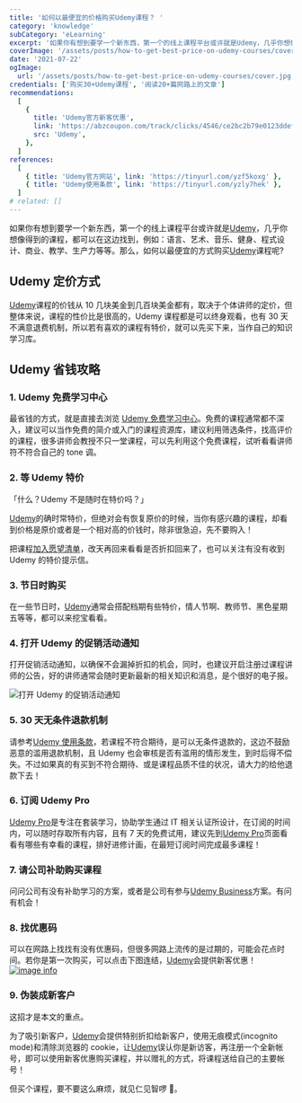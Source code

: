```yaml
---
title: '如何以最便宜的价格购买Udemy课程？ '
category: 'knowledge'
subCategory: 'eLearning'
excerpt: '如果你有想到要学一个新东西，第一个的线上课程平台或许就是Udemy，几乎你想像得到的课程，都可以在这边找到，例如：语言、艺术、音乐、健身、程式设计、商业、教学、生产力等等。那么，如何以最便宜的方式购买Udemy课程呢?'
coverImage: '/assets/posts/how-to-get-best-price-on-udemy-courses/cover.jpg'
date: '2021-07-22'
ogImage:
  url: '/assets/posts/how-to-get-best-price-on-udemy-courses/cover.jpg'
credentials: ['购买30+Udemy课程', '阅读20+篇网路上的文章']
recommendations:
  [
    {
      title: 'Udemy官方新客优惠',
      link: 'https://abzcoupon.com/track/clicks/4546/ce2bc2b79e0123ddefcda67f8835ce13286c4ec17cebf0ab416db6006302?subid_1=&subid_2=&subid_3=&subid_4=&subid_5=&t=https%3A%2F%2Fwww.udemy.com%2F',
      src: 'Udemy',
    },
  ]
references:
  [
    { title: 'Udemy官方网站', link: 'https://tinyurl.com/yzf5koxg' },
    { title: 'Udemy使用条款', link: 'https://tinyurl.com/yzly7hek' },
  ]
# related: []
---
```


如果你有想到要学一个新东西，第一个的线上课程平台或许就是[Udemy](https://tinyurl.com/yhdgtddt)，几乎你想像得到的课程，都可以在这边找到，例如：语言、艺术、音乐、健身、程式设计、商业、教学、生产力等等。那么，如何以最便宜的方式购买[Udemy](https://tinyurl.com/yhdgtddt)课程呢?

## Udemy 定价方式

[Udemy](https://tinyurl.com/yhdgtddt)课程的价钱从 10 几块美金到几百块美金都有，取决于个体讲师的定价，但整体来说，课程的性价比是很高的，Udemy 课程都是可以终身观看，也有 30 天不满意退费机制，所以若有喜欢的课程有特价，就可以先买下来，当作自己的知识学习库。

## Udemy 省钱攻略

### 1. Udemy 免费学习中心

最省钱的方式，就是直接去浏览 [Udemy 免费学习中心](https://tinyurl.com/yfbaghja)。免费的课程通常都不深入，建议可以当作免费的简介或入门的课程资源库，建议利用筛选条件，找高评价的课程，很多讲师会教授不只一堂课程，可以先利用这个免费课程，试听看看讲师符不符合自己的 tone 调。

### 2. 等 Udemy 特价

「什么？Udemy 不是随时在特价吗？」

[Udemy](https://tinyurl.com/yhdgtddt)的确时常特价，但绝对会有恢复原价的时候，当你有感兴趣的课程，却看到价格是原价或者是一个相对高的价钱时，除非很急迫，先不要购入！

把课程[加入愿望清单](https://tinyurl.com/yf8sak6b)，改天再回来看看是否折扣回来了，也可以关注有没有收到 Udemy 的特价提示信。

### 3. 节日时购买

在一些节日时，[Udemy](https://tinyurl.com/yhdgtddt)通常会搭配档期有些特价，情人节啊、教师节、黑色星期五等等，都可以来挖宝看看。

### 4. 打开 Udemy 的促销活动通知

打开促销活动通知，以确保不会漏掉折扣的机会，同时，也建议开启注册过课程讲师的公告，好的讲师通常会随时更新最新的相关知识和消息，是个很好的电子报。

![打开 Udemy 的促销活动通知](https://i.imgur.com/NaVDSkb.png)

### 5. 30 天无条件退款机制

请参考[Udemy 使用条款](https://tinyurl.com/yzly7hek)，若课程不符合期待，是可以无条件退款的，这边不鼓励恶意的滥用退款机制，且 Udemy 也会审核是否有滥用的情形发生，到时后得不偿失。不过如果真的有买到不符合期待、或是课程品质不佳的状况，请大力的给他退款下去！

### 6. 订阅 Udemy Pro

[Udemy Pro](https://tinyurl.com/yhgfsrwr)是专注在套装学习，协助学生通过 IT 相关认证所设计，在订阅的时间内，可以随时存取所有内容，且有 7 天的免费试用，建议先到[Udemy Pro](https://tinyurl.com/yhgfsrwr)页面看看有哪些有幸看的课程，排好进修计画，在最短订阅时间完成最多课程！

### 7. 请公司补助购买课程

问问公司有没有补助学习的方案，或者是公司有参与[Udemy Business](https://tinyurl.com/ygzsqe9j)方案。有问有机会！

### 8. 找优惠码

可以在网路上找找有没有优惠码，但很多网路上流传的是过期的，可能会花点时间。若你是第一次购买，可以点击下图连结，[Udemy](https://tinyurl.com/yhdgtddt)会提供新客优惠！
[![image info](https://affsrc.com/track/imp/img/97032/ce2bc2b79e0123ddefcda67f8835ce13286c4ec17cebf0ab416db6006302?subid_1=&subid_2=&subid_3=&subid_4=&subid_5=)](https://abzcoupon.com/track/clicks/4546/ce2bc2b79e0123ddefcda67f8835ce13286c4ec17cebf0ab416db6006302?subid_1=&subid_2=&subid_3=&subid_4=&subid_5=&t=https%3A%2F%2Fwww.udemy.com%2F)

### 9. 伪装成新客户

这招才是本文的重点。

为了吸引新客户，[Udemy](https://tinyurl.com/yhdgtddt)会提供特别折扣给新客户，使用无痕模式(incognito mode)和清除浏览器的 cookie，让[Udemy](https://tinyurl.com/yhdgtddt)误认你是新访客，再注册一个全新帐号，即可以使用新客优惠购买课程，并以赠礼的方式，将课程送给自己的主要帐号！

但买个课程，要不要这么麻烦，就见仁见智啰 。
